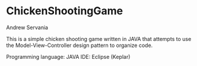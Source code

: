 ChickenShootingGame
===================
Andrew Servania


This is a simple chicken shooting game written in JAVA that attempts 
to use the Model-View-Controller design pattern to organize code.

Programming language: JAVA
IDE: Eclipse (Keplar)


